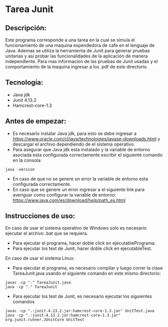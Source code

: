 # Tarea Junit

## Descripción:

Este programa corresponde a una tarea en la cual se simula el funcionamiento de una maquina expendedora de cafe en el lenguaje de Java. Ademas se utiliza la herramienta de Junit para generar pruebas unitarias y así probar las funcionalidades de la aplicación de manera independiente. Para mas informacion de las pruebas de Junit usadas y el comportamiento de la maquina ingresar a los .pdf de este directorio.

## Tecnología:

- Java jdk
- Junit 4.13.2
- Hamcrest-core-1.3

## Antes de empezar:

- Es necesario instalar Java jdk, para esto se debe ingresar a https://www.oracle.com/cl/java/technologies/javase-downloads.html y descargar el archivo dependiendo de el sistema operativo.
- Para asegurar que Java jdk esta instalado y la variable de entorno asociada esta configurada correctamente escribir el siguiente comando en la consola:
```
java -version
```
- En caso de que no se genere un error la variable de entorno esta configurada correctamente.
- En caso que se genere un error ingresar a el siguiente link para averiguar como configurar la variable de entorno: https://www.java.com/es/download/help/path_es.html

## Instrucciones de uso:

En caso de usar el sistema operativo de Windows solo es necesario ejecutar el archivo .bat que se requiera.
- Para ejecutar el programa, hacer doble click en ejecutablePrograma.
- Para ejecutar los test de Junit, hacer doble click en ejecutableTest.

En caso de usar el sistema Linux:

- Para ejecutar el programa, es necesario compilar y luego correr la clase TareaJunit.java usando el siguiente comando en este mismo directorio:
```
javac -cp "." TareaJunit.java
java -cp "." TareaJunit
```
- Para ejecutar los test de Junit, es necesario ejecutar los siguientes comandos
```
javac -cp ".:junit-4.13.2.jar:hamcrest-core-1.3.jar" UnitTest.java
java -cp ".:junit-4.13.2.jar:hamcrest-core-1.3.jar" org.junit.runner.JUnitCore UnitTest
```
